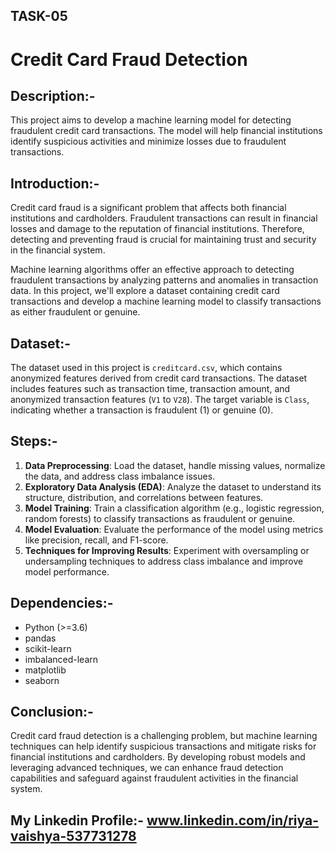 ## TASK-05

# Credit Card Fraud Detection

## Description:-
This project aims to develop a machine learning model for detecting fraudulent credit card transactions. The model will help financial institutions identify suspicious activities and minimize losses due to fraudulent transactions.

## Introduction:-
Credit card fraud is a significant problem that affects both financial institutions and cardholders. Fraudulent transactions can result in financial losses and damage to the reputation of financial institutions. Therefore, detecting and preventing fraud is crucial for maintaining trust and security in the financial system.

Machine learning algorithms offer an effective approach to detecting fraudulent transactions by analyzing patterns and anomalies in transaction data. In this project, we'll explore a dataset containing credit card transactions and develop a machine learning model to classify transactions as either fraudulent or genuine.

## Dataset:-
The dataset used in this project is `creditcard.csv`, which contains anonymized features derived from credit card transactions. The dataset includes features such as transaction time, transaction amount, and anonymized transaction features (`V1` to `V28`). The target variable is `Class`, indicating whether a transaction is fraudulent (1) or genuine (0).

## Steps:-
1. **Data Preprocessing**: Load the dataset, handle missing values, normalize the data, and address class imbalance issues.
2. **Exploratory Data Analysis (EDA)**: Analyze the dataset to understand its structure, distribution, and correlations between features.
3. **Model Training**: Train a classification algorithm (e.g., logistic regression, random forests) to classify transactions as fraudulent or genuine.
4. **Model Evaluation**: Evaluate the performance of the model using metrics like precision, recall, and F1-score.
5. **Techniques for Improving Results**: Experiment with oversampling or undersampling techniques to address class imbalance and improve model performance.

## Dependencies:-
- Python (>=3.6)
- pandas
- scikit-learn
- imbalanced-learn
- matplotlib
- seaborn


## Conclusion:-
Credit card fraud detection is a challenging problem, but machine learning techniques can help identify suspicious transactions and mitigate risks for financial institutions and cardholders. By developing robust models and leveraging advanced techniques, we can enhance fraud detection capabilities and safeguard against fraudulent activities in the financial system.

## My Linkedin Profile:- www.linkedin.com/in/riya-vaishya-537731278
